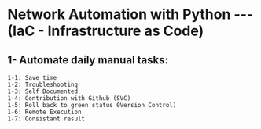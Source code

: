 # Network Automation with Python  --- (IaC - Infrastructure as Code)


## 1- Automate daily manual tasks:
	1-1: Save time
	1-2: Troubleshooting
	1-3: Self Documented
	1-4: Contribution with Github (SVC)
	1-5: Roll back to green status 0Version Control)
	1-6: Remote Execution
	1-7: Consistant result
